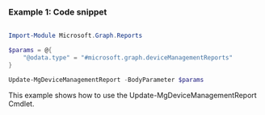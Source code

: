 ### Example 1: Code snippet

```powershell

Import-Module Microsoft.Graph.Reports

$params = @{
	"@odata.type" = "#microsoft.graph.deviceManagementReports"
}

Update-MgDeviceManagementReport -BodyParameter $params

```
This example shows how to use the Update-MgDeviceManagementReport Cmdlet.

